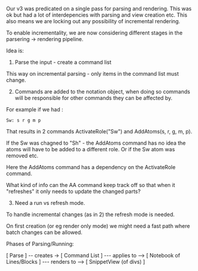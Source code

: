 
Our v3 was predicated on a single pass for parsing and rendering.  This was ok but had a lot of interdepencies with parsing
and view creation etc.  This also means we are locking out any possibility of incremental rendering.

To enable incrementality, we are now considering different stages in the parsering -> rendering pipeline.

Idea is:

1. Parse the input - create a command list

This way on incremental parsing - only items in the command list must change.

2. Commands are added to the notation object, when doing so commands will be responsible for other commands they can be affected by.

For example if we had :

```
Sw: s r g m p
```

That results in 2 commands ActivateRole("Sw") and AddAtoms(s, r, g, m, p).

If the Sw was chagned to "Sh" - the AddAtoms command has no idea the atoms will have to be added to a different role.  Or if the Sw atom was removed etc.

Here the AddAtoms command has a dependency on the ActivateRole command.

What kind of info can the AA command keep track off so that when it "refreshes" it only needs to update the changed parts?


3. Need a run vs refresh mode.

To handle incremental changes (as in 2) the refresh mode is needed.

On first creation (or eg render only mode) we might need a fast path where batch changes can be allowed.



Phases of Parsing/Running:



[ Parse ] -- creates -> [ Command List ] --- applies to --> [ Notebook of Lines/Blocks ] --- renders to --> [ SnippetView (of divs) ]


